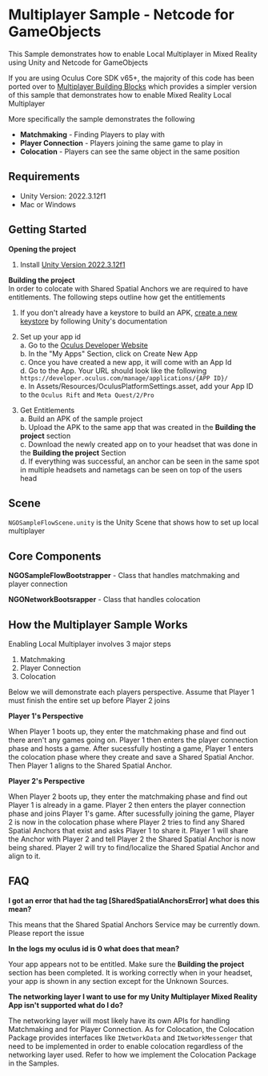 # Multiplayer Sample -  Netcode for GameObjects

This Sample demonstrates how to enable Local Multiplayer in Mixed Reality using Unity and Netcode for GameObjects

If you are using Oculus Core SDK v65+, the majority of this code has been ported over to [Multiplayer Building Blocks](https://developer.oculus.com/documentation/unity/bb-multiplayer-blocks/) which provides a simpler version of this sample that demonstrates how to enable Mixed Reality Local Multiplayer

More specifically the sample demonstrates the following
- **Matchmaking** - Finding Players to play with
- **Player Connection**  - Players joining the same game to play in
- **Colocation** - Players can see the same object in the same position

## Requirements

- Unity Version: 2022.3.12f1
- Mac or Windows

## Getting Started

<b>Opening the project </b><br>
1. Install [Unity Version 2022.3.12f1](https://unity.com/releases/editor/whats-new/2022.3.12)

<b> Building the project</b><br>
In order to colocate with Shared Spatial Anchors we are required to have entitlements. The following steps outline how get the entitlements

1. If you don't already have a keystore to build an APK, [create a new keystore](https://docs.unity3d.com/Manual/android-keystore-create.html) by following Unity's documentation

2. Set up your app id<br>
   a.  Go to the [Oculus Developer Website](https://developer.oculus.com/manage/)<br>
   b. In the "My Apps" Section, click on Create New App<br>
   c. Once you have created a new app, it will come with an App Id<br>
   d. Go to the App. Your URL should look like the following `https://developer.oculus.com/manage/applications/{APP ID}/`<br>
   e. In Assets/Resources/OculusPlatformSettings.asset, add your App ID to the `Oculus Rift` and `Meta Quest/2/Pro`<br>


3. Get Entitlements<br>
   a. Build an APK of the sample project<br>
   b. Upload the APK to the same app that was created in the <b>Building the project</b> section<br>
   c. Download the newly created app on to your headset that was done in the <b>Building the project</b> Section<br>
   d. If everything was successful, an anchor can be seen in the same spot in multiple headsets and nametags can be seen on top of the users head<br>


## Scene

`NGOSampleFlowScene.unity` is the Unity Scene that shows how to set up local multiplayer

## Core Components

<b>NGOSampleFlowBootstrapper</b> - Class that handles matchmaking and player connection

<b>NGONetworkBootsrapper</b> -   Class that handles colocation


## How the Multiplayer Sample Works

Enabling Local Multiplayer involves 3 major steps
1. Matchmaking
2. Player Connection
3. Colocation

Below we will demonstrate each players perspective. Assume that Player 1 must finish the entire set up before Player 2 joins

<b>Player 1's Perspective</b>

When Player 1 boots up, they enter the matchmaking phase and find out there aren't any games going on. Player 1 then enters the player connection phase and hosts a game. After sucessfully hosting a game, Player 1 enters the colocation phase where they create and save a Shared Spatial Anchor. Then Player 1 aligns to the Shared Spatial Anchor.

<b>Player 2's Perspective</b>

When Player 2 boots up, they enter the matchmaking phase and find out Player 1 is already in a game. Player 2 then enters the player connection phase and joins Player 1's game. After sucessfully joining the game, Player 2 is now in the colocation phase where Player 2 tries to find any Shared Spatial Anchors that exist and asks Player 1 to share it. Player 1 will share the Anchor with Player 2 and tell Player 2 the Shared Spatial Anchor is now being shared. Player 2 will try to find/localize the Shared Spatial Anchor and align to it.



## FAQ

<b>I got an error that had the tag [SharedSpatialAnchorsError] what does this mean?</b>

This means that the Shared Spatial Anchors Service may be currently down. Please report the issue


<b>In the logs my oculus id is 0 what does that mean?</b>

Your app appears not to be entitled. Make sure the **Building the project** section has been completed. It is working correctly when in your headset, your app is shown in any section except for the Unknown Sources.

<b>The networking layer I want to use for my Unity Multiplayer Mixed Reality App isn't supported what do I do?</b>

The networking layer will most likely have its own APIs for handling Matchmaking and for Player Connection. As for Colocation, the Colocation Package provides interfaces like `INetworkData` and `INetworkMessenger` that need to be implemented in order to enable colocation regardless of the networking layer used. Refer to how we implement the Colocation Package in the Samples.
